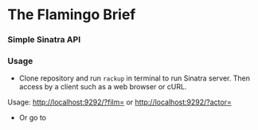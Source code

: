 # The Flamingo Brief

### Simple Sinatra API

### Usage
- Clone repository and run ```rackup``` in terminal to run Sinatra server. Then access by a client such as a web browser or cURL.

Usage: [http://localhost:9292/?film=](http://localhost:9292/?film=) or [http://localhost:9292/?actor=](http://localhost:9292/?film=)
- Or go to 
